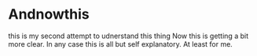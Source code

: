# Andnowthis
this is my second attempt to udnerstand this thing
Now this is getting a bit more clear. In any case this is all but self explanatory. At least for me. 

